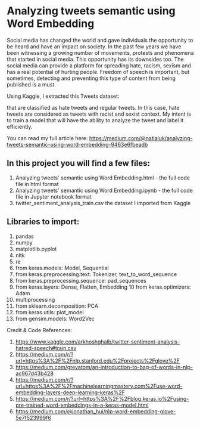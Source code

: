 # Analyzing tweets semantic using Word Embedding

Social media has changed the world and gave individuals the opportunity to be heard and have an impact on society. In the past few years we have been witnessing a growing number of movements, protests and phenomena that started in social media.
This opportunity has its downsides too. The social media can provide a platform for spreading hate, racism, sexism and has a real potential of hurting people. Freedom of speech is important, but sometimes, detecting and preventing this type of content from being published is a must.

Using Kaggle, I extracted this Tweets dataset:

that are classified as hate tweets and regular tweets. In this case, hate tweets are considered as tweets with racist and sexist context. My intent is to train a model that will have the ability to analyze the tweet and label it efficiently.

You can read my full article here:
https://medium.com/@natialuk/analyzing-tweets-semantic-using-word-embedding-9463e6fbeadb

## In this project you will find a few files: 
1. Analyzing tweets' semantic using Word Embedding.html - the full code file in html format
2. Analyzing tweets' semantic using Word Embedding.ipynb - the full code file in Jupyter notebook format
3. twitter_sentiment_analysis_train.csv the dataset I imported from Kaggle

## Libraries to import:
1. pandas
2. numpy 
3. matplotlib.pyplot
4. nltk
5. re
6. from keras.models: Model, Sequential
7. from keras.preprocessing.text: Tokenizer, text_to_word_sequence
8. from keras.preprocessing.sequence: pad_sequences
9. from keras.layers: Dense, Flatten, Embedding
10 from keras.optimizers: Adam
11. multiprocessing
12. from sklearn.decomposition: PCA
13. from keras.utils: plot_model
14. from gensim.models: Word2Vec

Credit & Code References:
1. https://www.kaggle.com/arkhoshghalb/twitter-sentiment-analysis-hatred-speech#train.csv
2. https://medium.com/r/?url=https%3A%2F%2Fnlp.stanford.edu%2Fprojects%2Fglove%2F
3. https://medium.com/greyatom/an-introduction-to-bag-of-words-in-nlp-ac967d43b428
4. https://medium.com/r/?url=https%3A%2F%2Fmachinelearningmastery.com%2Fuse-word-embedding-layers-deep-learning-keras%2F
5. https://medium.com/r/?url=https%3A%2F%2Fblog.keras.io%2Fusing-pre-trained-word-embeddings-in-a-keras-model.html
6. https://medium.com/@jonathan_hui/nlp-word-embedding-glove-5e7f523999f6



